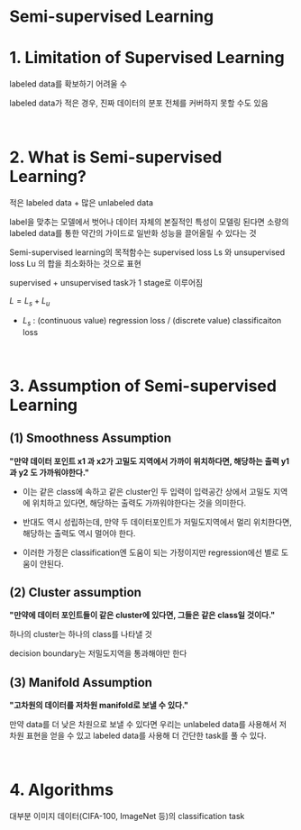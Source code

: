 # Semi-supervised Learning

# 1. Limitation of Supervised Learning

labeled data를 확보하기 어려울 수

labeled data가 적은 경우, 진짜 데이터의 분포 전체를 커버하지 못할 수도 있음

<br>

# 2. What is Semi-supervised Learning?

적은 labeled data +  많은 unlabeled data

label을 맞추는 모델에서 벗어나 데이터 자체의 본질적인 특성이 모델링 된다면 소량의 labeled data를 통한 약간의 가이드로 일반화 성능을 끌어올릴 수 있다는 것

Semi-supervised learning의 목적함수는 supervised loss Ls 와 unsupervised loss Lu 의 합을 최소화하는 것으로 표현

supervised + unsupervised task가 1 stage로 이루어짐

$L = L_s + L_u$

- $L_s$ : (continuous value) regression loss / (discrete value) classificaiton loss

<br>

# 3. Assumption of Semi-supervised Learning

## (1) Smoothness Assumption

**"만약 데이터 포인트 x1 과 x2가 고밀도 지역에서 가까이 위치하다면, 해당하는 출력 y1 과 y2 도 가까워야한다."**

- 이는 같은 class에 속하고 같은 cluster인 두 입력이 입력공간 상에서 고밀도 지역에 위치하고 있다면, 해당하는 출력도 가까워야한다는 것을 의미한다. 

- 반대도 역시 성립하는데, 만약 두 데이터포인트가 저밀도지역에서 멀리 위치한다면, 해당하는 출력도 역시 멀어야 한다. 

- 이러한 가정은 classification엔 도움이 되는 가정이지만 regression에선 별로 도움이 안된다.



## (2) Cluster assumption

**"만약에 데이터 포인트들이 같은 cluster에 있다면, 그들은 같은 class일 것이다."**

하나의 cluster는 하나의 class를 나타낼 것

decision boundary는 저밀도지역을 통과해야만 한다



## (3) Manifold Assumption

**"고차원의 데이터를 저차원 manifold로 보낼 수 있다."**

만약 data를 더 낮은 차원으로 보낼 수 있다면 우리는 unlabeled data를 사용해서 저차원 표현을 얻을 수 있고 labeled data를 사용해 더 간단한 task를 풀 수 있다.

<br>

# 4. Algorithms

 대부분 이미지 데이터(CIFA-100, ImageNet 등)의 classification task

